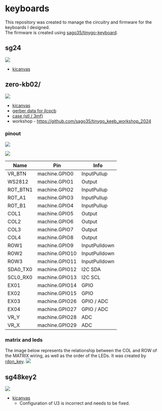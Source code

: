 # keyboards

This repository was created to manage the circuitry and firmware for the keyboards I designed.  
The firmware is created using [sago35/tinygo-keyboard](https://github.com/sago35/tinygo-keyboard).  

## sg24

![](./images/sg24.jpg)

* [kicanvas](https://kicanvas.org/?github=https%3A%2F%2Fgithub.com%2Fsago35%2Fkeyboards%2Ftree%2Fmain%2Fsg24%2Fsg24)

## zero-kb02/

![](./images/zero-kb02.jpg)

* [kicanvas](https://kicanvas.org/?github=https%3A%2F%2Fgithub.com%2Fsago35%2Fkeyboards%2Ftree%2Fmain%2Fzero-kb02%2Fzero-kb02)
* [gerber data for jlcpcb](./zero-kb02/zero-kb02/GERBER-zero-kb02.zip)
* [case (stl / 3mf)](./zero-kb02/stl/)
* workshop - https://github.com/sago35/tinygo_keeb_workshop_2024

### pinout

![](./images/pinout01.jpg)

![](./images/pinout02.png)

| Name      | Pin            | Info
|-----------|----------------|------
| VR\_BTN   | machine.GPIO0  | InputPullup
| WS2812    | machine.GPIO1  | Output
| ROT\_BTN1 | machine.GPIO2  | InputPullup
| ROT\_A1   | machine.GPIO3  | InputPullup
| ROT\_B1   | machine.GPIO4  | InputPullup
| COL1      | machine.GPIO5  | Output
| COL2      | machine.GPIO6  | Output
| COL3      | machine.GPIO7  | Output
| COL4      | machine.GPIO8  | Output
| ROW1      | machine.GPIO9  | InputPulldown
| ROW2      | machine.GPIO10 | InputPulldown
| ROW3      | machine.GPIO11 | InputPulldown
| SDA0\_TX0 | machine.GPIO12 | I2C SDA
| SCL0\_RX0 | machine.GPIO13 | I2C SCL
| EX01      | machine.GPIO14 | GPIO
| EX02      | machine.GPIO15 | GPIO
| EX03      | machine.GPIO26 | GPIO / ADC
| EX04      | machine.GPIO27 | GPIO / ADC
| VR\_Y     | machine.GPIO28 | ADC
| VR\_X     | machine.GPIO29 | ADC

### matrix and leds

The image below represents the relationship between the COL and ROW of the MATRIX wiring, as well as the order of the LEDs.
It was created by [rdon_key](https://x.com/rdon_key).
![](./images/zero-kb02-matrix-and-led.png)

## sg48key2

![](./images/sg48key2.jpg)

* [kicanvas](https://kicanvas.org/?github=https%3A%2F%2Fgithub.com%2Fsago35%2Fkeyboards%2Ftree%2Fmain%2Fsg48key2%2Fsg48key2)
  * Configuration of U3 is incorrect and needs to be fixed.

